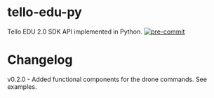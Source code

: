 # tello-edu-py
Tello EDU 2.0 SDK API implemented in Python.
[![pre-commit](https://img.shields.io/badge/pre--commit-enabled-brightgreen?logo=pre-commit)](https://github.com/pre-commit/pre-commit)

# Changelog
v0.2.0 - Added functional components for the drone commands. See examples.
